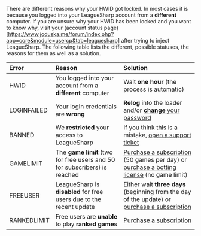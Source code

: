 There are different reasons why your HWID got locked. In most cases it is because you logged into your LeagueSharp account from a **different** computer. If you are unsure why your HWID has been locked and you want to know why, visit your (account status page)[https://www.joduska.me/forum/index.php?app=core&module=usercp&tab=leaguesharp] after trying to inject LeagueSharp. The following table lists the different, possible statuses, the reasons for them as well as a solution.

|Error|Reason|Solution
|:-|:-|:-
|HWID|You logged into your account from a **different** computer|Wait **one hour** (the process is automatic)
|LOGINFAILED|Your login credentials are **wrong**|**Relog** into the loader and/or [**change** your password](https://www.joduska.me/forum/index.php?app=infotickets&page=article&id=12#/article)
|BANNED|We **restricted** your access to LeagueSharp|If you think this is a mistake, [open a support ticket](https://www.joduska.me/forum/index.php?app=tickets&module=tickets&section=post&do=new_ticket)
|GAMELIMIT|The **game limit** (two for free users and 50 for subscribers) is reached|[Purchase a subscription](https://www.joduska.me/forum/index.php?app=infotickets&page=article&id=3#/article) (50 games per day) or [purchase a botting license](https://www.joduska.me/forum/index.php?app=infotickets&page=article&id=7#/article) (no game limit)
|FREEUSER|LeagueSharp is **disabled** for free users due to the recent update|Either wait **three days** (beginning from the day of the update) or [purchase a subscription](https://www.joduska.me/forum/index.php?app=infotickets&page=article&id=3#/article)
|RANKEDLIMIT|Free users are **unable** to play **ranked games**|[Purchase a subscription](https://www.joduska.me/forum/index.php?app=infotickets&page=article&id=3#/article)